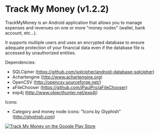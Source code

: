 Track My Money (v1.2.2)
=========================

TrackMyMoney is an Android application that allows you to manage expenses and
revenues on one or more "money nodes" (wallet, bank account, etc...).

It supports multiple users and uses an encrypted database to ensure adequate
protection of your financial data even if the database file is accessed by
unauthorized entities.

Dependencies:
* SQLCipher (https://github.com/sqlcipher/android-database-sqlcipher)
* Achartengine (http://www.achartengine.org)
* OpenCSV (http://opencsv.sourceforge.net/)
* aFileChooser (https://github.com/iPaulPro/aFileChooser)
* exp4j (http://www.objecthunter.net/exp4j)

Icons:
* Category and money node icons: "Icons by Glyphish" (http://glyphish.com)


[![Track My Money on the Google Play Store](https://developer.android.com/images/brand/en_app_rgb_wo_60.png)](https://play.google.com/store/apps/details?id=net.alexjf.tmm)
